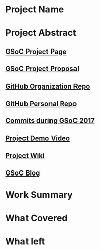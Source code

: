 # Project Name

# Project Abstract

## [GSoC Project Page](http://LinikToYourGSoCProjectPage)

## [GSoC Project Proposal](http://LinikToYourGSoCProjectProposal)

## [GitHub Organization Repo](http://github.com/repo)

## [GitHub Personal Repo](http://github.com/repo)

## [Commits during GSoC 2017](http://github.com/commits)

## [Project Demo Video](http://LinkToDemoVideo)

## [Project Wiki](http://github.com)

## [GSoC Blog](http://GSoCBlog)

# Work Summary

# What Covered

# What left

#